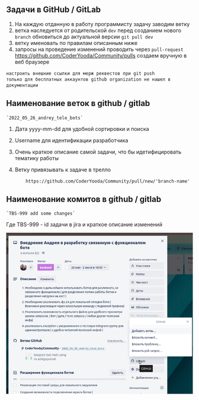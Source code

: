 ## Задачи в GitHub / GitLab

1. На каждую отданную в работу программисту задачу заводим ветку
2. ветка наследуется от родительской `dev` перед созданием нового `branch` обновиться до актуальной версии `git pull dev`
3. ветку именовать по правилам описанным ниже 
4. запросы на проведение изменений проводить через `pull-request`
   https://github.com/CoderYooda/Community/pulls создаем вручную в веб браузере
```git
настроить внешние ссылки для мерж реквестов при git push
только для бесплатных аккаунтов github organization не нашел в документации 
```

## Наименование веток в github / gitlab

    `2022_05_26_andrey_tele_bots`

1. Дата yyyy-mm-dd  для удобной сортировки и поиска
2. Username для идентификации разработчика
3. Очень краткое описание самой задачи, что бы идетифицировать тематику работы
4. Ветку привязывать к задаче в трелло

   ```angular2html
       https://github.com/CoderYooda/Community/pull/new/'branch-name'
   ```

## Наименование комитов в github / gitlab

    `TBS-999 add some changes`
Где TBS-999 - id задачи в jira и краткое описание изменений


![Image](images/trello_gitbranch_add.png)